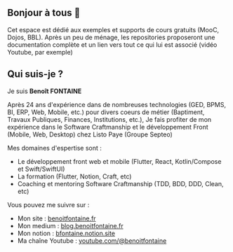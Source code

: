 ## Bonjour à tous 👋

Cet espace est dédié aux exemples et supports de cours gratuits (MooC, Dojos, BBL). Après un peu de ménage, 
les repositories proposeront une documentation complète et un lien vers tout ce qui lui est associé (vidéo Youtube, par exemple)

## Qui suis-je ?

Je suis **Benoît FONTAINE**

Après 24 ans d'expérience dans de nombreuses technologies (GED, BPMS, BI, ERP, Web, Mobile, etc.) 
pour divers coeurs de métier (Baptiment, Travaux Publiques, Finances, Institutions, etc.), 
Je fais profiter de mon expérience dans le Software Craftmanship et le développement Front (Mobile, Web, Desktop) chez Listo Paye (Groupe Septeo)

Mes domaines d'espertise sont :
- Le développement front web et mobile (Flutter, React, Kotlin/Compose et Swift/SwiftUI)
- La formation (Flutter, Notion, Craft, etc)
- Coaching et mentoring Software Craftmanship (TDD, BDD, DDD, Clean, etc)


Vous pouvez me suivre sur :
- Mon site : [benoitfontaine.fr](https://benoitfontaine.fr)
- Mon medium : [blog.benoitfontaine.fr](https://blog.benoitfontaine.fr)
- Mon notion : [bfontaine.notion.site](https://bfontaine.notion.site)
- Ma chaîne Youtube : [youtube.com/@benoitfontaine](https://www.youtube.com/@benoitfontaine)
